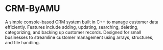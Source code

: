 # CRM-ByAMU
A simple console-based CRM system built in C++ to manage customer data efficiently. Features include adding, updating, searching, deleting, categorizing, and backing up customer records. Designed for small businesses to streamline customer management using arrays, structures, and file handling.
